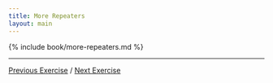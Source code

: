 ```yaml
---
title: More Repeaters
layout: main
---
```


{% include book/more-repeaters.md %}

---

[Previous Exercise](ex17.html) / [Next Exercise](ex19.html)